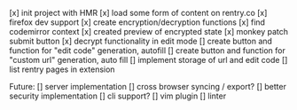[x] init project with HMR
[x] load some form of content on rentry.co
[x] firefox dev support
[x] create encryption/decryption functions
[x] find codemirror context
[x] created preview of encrypted state
[x] monkey patch submit button
[x] decrypt functionality in edit mode
[] create button and function for "edit code" generation, autofill
[] create button and function for "custom url" generation, auto fill
[] implement storage of url and edit code
[] list rentry pages in extension

Future:
[] server implementation
    [] cross browser syncing / export?
    [] better security implementation
[] cli support?
[] vim plugin
[] linter